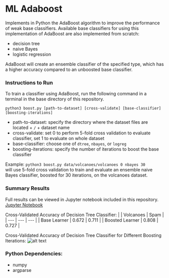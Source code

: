 # ML Adaboost
Implements in Python the AdaBoost algorithm to improve the performance of weak base classifiers. Available base classifiers for using this implementation of AdaBoost are also implemented from scratch:
* decision tree
* naive Bayes
* logistic regression

AdaBoost will create an ensemble classifier of the specified type, which has a higher accuracy compared to an unboosted base classifier. 

### Instructions to Run
To train a classifier using AdaBoost, run the following command in a terminal in the base directory of this repository.

```python3 boost.py [path-to-dataset] [cross-validate] [base-classifier] [boosting-iterations]```  
* path-to-dataset: specify the directory where the dataset files are located + `/` + dataset name
* cross-validate: set 0 to perform 5-fold cross validation to evaluate classifier, set 1 to evaluate on whole dataset
* base-classifier: choose one of `dtree`, `nbayes`, or `logreg`
* boosting-iterations: specify the number of iterations to boost the base classifier

Example: `python3 boost.py data/volcanoes/volcanoes 0 nbayes 30`  
will use 5-fold cross validation to train and evaluate an ensemble naive Bayes classifier, boosted for 30 iterations, on the volcanoes dataset.

### Summary Results
Full results can be viewed in Jupyter notebook included in this repository.  
[Jupyter Notebook](notebook.ipynb)

Cross-Validated Accuracy of Decision Tree Classifier:
|  | Volcanoes | Spam |
| --- | --- | --- |
| Base Learner | 0.672 | 0.711 |
| Boosted Learner | 0.808 | 0.727 |

Cross-Validated Accuracy of Decision Tree Classifier for Different Boosting Iterations:
![alt text](sample_graph.png "Decision Tree Classifier for Different Boosting Iterations")

### Python Dependencies:
* numpy
* argparse


